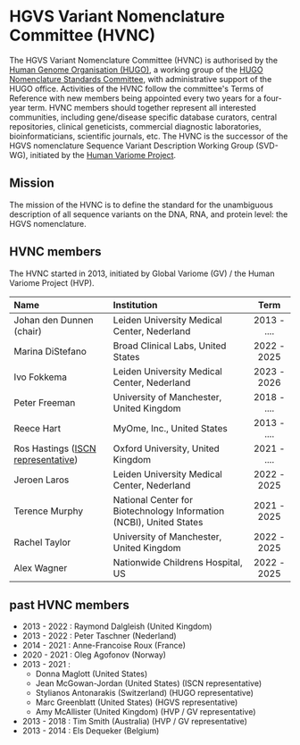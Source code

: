 # HGVS Variant Nomenclature Committee (HVNC)

[//]: # (!!! note inline end "Join Us")
[//]: # ()
[//]: # (    If you are interested in joining the HVNC and contributing to the maintenance of the HGVS Nomenclature, please see the [Call for Members]&#40;call-for-members.md&#41;.)
[//]: # (    **Applications are due April 1, 2024.**)

The HGVS Variant Nomenclature Committee (HVNC) is authorised by the [Human Genome Organisation (HUGO)](https://www.hugo-international.org), a working group of the [HUGO Nomenclature Standards Committee](https://www.hugo-international.org/standards), with administrative support of the HUGO office.
Activities of the HVNC follow the committee's Terms of Reference with new members being appointed every two years for a four-year term.
HVNC members should together represent all interested communities, including gene/disease specific database curators, central repositories, clinical geneticists, commercial diagnostic laboratories, bioinformaticians, scientific journals, etc.
The HVNC is the successor of the HGVS nomenclature Sequence Variant Description Working Group (SVD-WG), initiated by the [Human Variome Project](https://www.humanvariomeproject.org/sdp/wg04-sequence-variant-description-committee.html).

## Mission

The mission of the HVNC is to define the standard for the unambiguous description of all sequence variants on the DNA, RNA, and protein level: the HGVS nomenclature.

## HVNC members

The HVNC started in 2013, initiated by Global Variome (GV) / the Human Variome Project (HVP).

| Name                         | Institution                                  |    Term     |
| :----------------------------| :-----------------------------------         | :---------: |
| Johan den Dunnen (chair)     | Leiden University Medical Center, Nederland  | 2013 - .... |
| Marina DiStefano             | Broad Clinical Labs, United States           | 2022 - 2025 |
| Ivo Fokkema                  | Leiden University Medical Center, Nederland  | 2023 - 2026 |
| Peter Freeman                | University of Manchester, United Kingdom     | 2018 - .... |
| Reece Hart                   | MyOme, Inc., United States                   | 2013 - .... |
| Ros Hastings ([ISCN representative](consultation/ISCN.md)) | Oxford University, United Kingdom | 2021 - .... |
| Jeroen Laros                 | Leiden University Medical Center, Nederland  | 2022 - 2025 |
| Terence Murphy               | National Center for Biotechnology Information (NCBI), United States                          | 2021 - 2025 |
| Rachel Taylor                | University of Manchester, United Kingdom     | 2022 - 2025 |
| Alex Wagner                  | Nationwide Childrens Hospital, US            | 2022 - 2025 |

## past HVNC members

- 2013 - 2022 : Raymond Dalgleish (United Kingdom)
- 2013 - 2022 : Peter Taschner (Nederland)
- 2014 - 2021 : Anne-Francoise Roux (France)
- 2020 - 2021 : Oleg Agofonov (Norway)
- 2013 - 2021 :
    - Donna Maglott (United States)
    - Jean McGowan-Jordan (United States) (ISCN representative)
    - Stylianos Antonarakis (Switzerland) (HUGO representative)
    - Marc Greenblatt (United States) (HGVS representative)
    - Amy McAllister (United Kingdom) (HVP / GV representative)
- 2013 - 2018 : Tim Smith (Australia) (HVP / GV representative)
- 2013 - 2014 : Els Dequeker (Belgium)
